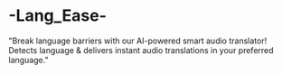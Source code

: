 # -Lang_Ease-
"Break language barriers with our AI-powered smart audio translator! Detects language &amp; delivers instant audio translations in your preferred language."
